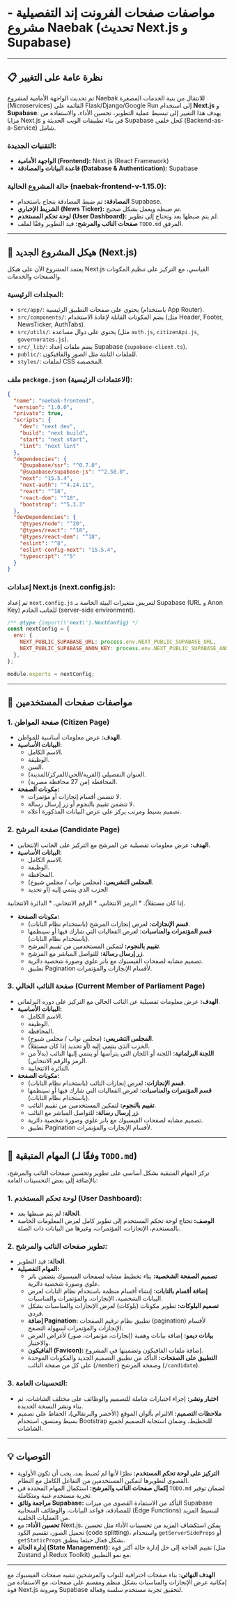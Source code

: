 # مواصفات صفحات الفرونت إند التفصيلية - مشروع Naebak (تحديث Next.js و Supabase)

---

## 📋 نظرة عامة على التغيير

تم تحديث الواجهة الأمامية لمشروع Naebak للانتقال من بنية الخدمات المصغرة (Microservices) القائمة على Flask/Django/Google Run إلى استخدام **Next.js** و **Supabase**. يهدف هذا التغيير إلى تبسيط عملية التطوير، تحسين الأداء، والاستفادة من مزايا Next.js في بناء تطبيقات الويب الحديثة و Supabase كحل خلفي (Backend-as-a-Service) شامل.

### **التقنيات الجديدة:**
*   **الواجهة الأمامية (Frontend):** Next.js (React Framework)
*   **قاعدة البيانات والمصادقة (Database & Authentication):** Supabase

### **حالة المشروع الحالية (naebak-frontend-v-1.15.0):**
*   **المصادقة:** تم ضبط المصادقة بنجاح باستخدام Supabase.
*   **الشريط الإخباري (News Ticker):** تم ضبطه ويعمل بشكل صحيح.
*   **لوحة تحكم المستخدم (User Dashboard):** لم يتم ضبطها بعد وتحتاج إلى تطوير.
*   **صفحات النائب والمرشح:** قيد التطوير وفقًا لملف `TODO.md` المرفق.

---

## 📁 هيكل المشروع الجديد (Next.js)

يعتمد المشروع الآن على هيكل Next.js القياسي، مع التركيز على تنظيم المكونات والصفحات والخدمات.

### **المجلدات الرئيسية:**
*   `src/app/`: يحتوي على صفحات التطبيق الرئيسية (باستخدام App Router).
*   `src/components/`: يضم المكونات القابلة لإعادة الاستخدام (مثل Header, Footer, NewsTicker, AuthTabs).
*   `src/utils/`: يحتوي على دوال مساعدة (مثل `auth.js`, `citizenApi.js`, `governorates.js`).
*   `src/_lib/`: يضم ملفات إعداد Supabase (`supabase-client.ts`).
*   `public/`: للملفات الثابتة مثل الصور والفافيكون.
*   `styles/`: لملفات CSS المخصصة.

### **ملف `package.json` (الاعتمادات الرئيسية):**
```json
{
  "name": "naebak-frontend",
  "version": "1.0.0",
  "private": true,
  "scripts": {
    "dev": "next dev",
    "build": "next build",
    "start": "next start",
    "lint": "next lint"
  },
  "dependencies": {
    "@supabase/ssr": "^0.7.0",
    "@supabase/supabase-js": "^2.58.0",
    "next": "15.5.4",
    "next-auth": "^4.24.11",
    "react": "^18",
    "react-dom": "^18",
    "bootstrap": "^5.3.3"
  },
  "devDependencies": {
    "@types/node": "^20",
    "@types/react": "^18",
    "@types/react-dom": "^18",
    "eslint": "^8",
    "eslint-config-next": "15.5.4",
    "typescript": "^5"
  }
}
```

### **إعدادات Next.js (next.config.js):**
تم إعداد `next.config.js` لتعريض متغيرات البيئة الخاصة بـ Supabase (URL و Anon Key) للجانب الخادم (server-side environment).
```javascript
/** @type {import(\'next\').NextConfig} */
const nextConfig = {
  env: {
    NEXT_PUBLIC_SUPABASE_URL: process.env.NEXT_PUBLIC_SUPABASE_URL,
    NEXT_PUBLIC_SUPABASE_ANON_KEY: process.env.NEXT_PUBLIC_SUPABASE_ANON_KEY,
  },
};

module.exports = nextConfig;
```

---

## 📄 مواصفات صفحات المستخدمين

### **1. صفحة المواطن (Citizen Page)**

*   **الهدف:** عرض معلومات أساسية للمواطن.
*   **البيانات الأساسية:**
    *   الاسم الكامل.
    *   الوظيفة.
    *   السن.
    *   العنوان التفصيلي (القرية/الحي/المركز/المدينة).
    *   المحافظة (من 27 محافظة مصرية).
*   **مكونات الصفحة:**
    *   لا تتضمن أقسام إنجازات أو مؤتمرات.
    *   لا تتضمن تقييم بالنجوم أو زر إرسال رسالة.
    *   تصميم بسيط ومرتب يركز على عرض البيانات المذكورة أعلاه.

### **2. صفحة المرشح (Candidate Page)**

*   **الهدف:** عرض معلومات تفصيلية عن المرشح مع التركيز على الجانب الانتخابي.
*   **البيانات الأساسية:**
    *   الاسم الكامل.
    *   الوظيفة.
    *   المحافظة.
    *   **المجلس التشريعي:** (مجلس نواب / مجلس شيوخ).
    *   الحزب الذي ينتمي إليه (أو تحديد 

إذا كان مستقلاً).
    *   الرمز الانتخابي.
    *   الرقم الانتخابي.
    *   الدائرة الانتخابية.
*   **مكونات الصفحة:**
    *   **قسم الإنجازات:** لعرض إنجازات المرشح (باستخدام نظام التابات).
    *   **قسم المؤتمرات والمناسبات:** لعرض الفعاليات التي شارك فيها أو سينظمها (باستخدام نظام التابات).
    *   **تقييم بالنجوم:** لتمكين المستخدمين من تقييم المرشح.
    *   **زر إرسال رسالة:** للتواصل المباشر مع المرشح.
    *   تصميم مشابه لصفحات الفيسبوك مع بانر علوي وصورة شخصية دائرية.
    *   تطبيق Pagination لأقسام الإنجازات والمؤتمرات.

### **3. صفحة النائب الحالي (Current Member of Parliament Page)**

*   **الهدف:** عرض معلومات تفصيلية عن النائب الحالي مع التركيز على دوره البرلماني.
*   **البيانات الأساسية:**
    *   الاسم الكامل.
    *   الوظيفة.
    *   المحافظة.
    *   **المجلس التشريعي:** (مجلس نواب / مجلس شيوخ).
    *   الحزب الذي ينتمي إليه (أو تحديد إذا كان مستقلاً).
    *   **اللجنة البرلمانية:** اللجنة أو اللجان التي يترأسها أو ينتمي إليها النائب (بدلاً من الرمز والرقم الانتخابي).
    *   الدائرة الانتخابية.
*   **مكونات الصفحة:**
    *   **قسم الإنجازات:** لعرض إنجازات النائب (باستخدام نظام التابات).
    *   **قسم المؤتمرات والمناسبات:** لعرض الفعاليات التي شارك فيها أو سينظمها (باستخدام نظام التابات).
    *   **تقييم بالنجوم:** لتمكين المستخدمين من تقييم النائب.
    *   **زر إرسال رسالة:** للتواصل المباشر مع النائب.
    *   تصميم مشابه لصفحات الفيسبوك مع بانر علوي وصورة شخصية دائرية.
    *   تطبيق Pagination لأقسام الإنجازات والمؤتمرات.

---

## 🚧 المهام المتبقية (وفقًا لـ `TODO.md`)

تركز المهام المتبقية بشكل أساسي على تطوير وتحسين صفحات النائب والمرشح، بالإضافة إلى بعض التحسينات العامة:

### **1. لوحة تحكم المستخدم (User Dashboard):**
*   **الحالة:** لم يتم ضبطها بعد.
*   **الوصف:** تحتاج لوحة تحكم المستخدم إلى تطوير كامل لعرض المعلومات الخاصة بالمستخدم، الإنجازات، المؤتمرات، وغيرها من البيانات ذات الصلة.

### **2. تطوير صفحات النائب والمرشح:**
*   **الحالة:** قيد التطوير.
*   **المهام التفصيلية:**
    *   **تصميم الصفحة الشخصية:** بناء تخطيط مشابه لصفحات الفيسبوك يتضمن بانر علوي وصورة شخصية دائرية.
    *   **إضافة أقسام بالتابات:** إنشاء أقسام منظمة باستخدام نظام التابات لعرض البيانات الشخصية، الإنجازات، والمؤتمرات والمناسبات.
    *   **تصميم البلوكات:** تطوير مكونات (بلوكات) لعرض الإنجازات والمناسبات بشكل فردي.
    *   **إضافة Pagination:** تطبيق نظام ترقيم الصفحات (pagination) لأقسام الإنجازات والمؤتمرات لسهولة التصفح.
    *   **بيانات ديمو:** إضافة بيانات وهمية (إنجازات، مؤتمرات، صور) لأغراض العرض والاختبار.
    *   **الفافيكون (Favicon):** إضافة ملفات الفافيكون وتضمينها في المشروع.
    *   **التطبيق على الصفحات:** التأكد من تطبيق التصميم الجديد والمكونات الموحدة على كل من صفحة النائب (`/member`) وصفحة المرشح (`/candidate`).

### **3. التحسينات العامة:**
*   **اختبار ونشر:** إجراء اختبارات شاملة للتصميم والوظائف على مختلف الشاشات، ثم بناء ونشر النسخة الجديدة.
*   **ملاحظات التصميم:** الالتزام بألوان الموقع (الأخضر والبرتقالي)، الحفاظ على تصميم بسيط ومتسق، استخدام Bootstrap للتخطيط، وضمان استجابة التصميم لجميع الشاشات.

---

## 💡 التوصيات

*   **التركيز على لوحة تحكم المستخدم:** نظرًا لأنها لم تُضبط بعد، يجب أن تكون الأولوية القصوى لتطويرها لتمكين المستخدمين من التفاعل الكامل مع النظام.
*   **إكمال صفحات النائب والمرشح:** استكمال المهام المحددة في `TODO.md` لضمان توفير تجربة مستخدم غنية ومتكاملة.
*   **مراجعة وثائق Supabase:** التأكد من الاستفادة القصوى من ميزات Supabase للمصادقة، قواعد البيانات، والوظائف السحابية (Edge Functions) لتبسيط المزيد من العمليات الخلفية.
*   **تحسين الأداء:** مع Next.js، يمكن استكشاف المزيد من تحسينات الأداء مثل تحسين تحميل الصور، تقسيم الكود (code splitting)، واستخدام `getServerSideProps` أو `getStaticProps` بشكل فعال حيثما ينطبق.
*   **إدارة الحالة (State Management):** تقييم الحاجة إلى حل إدارة حالة أكثر قوة (مثل Zustand أو Redux Toolkit) مع نمو التطبيق.

---

**الهدف النهائي:** بناء صفحات احترافية للنواب والمرشحين تشبه صفحات الفيسبوك مع إمكانية عرض الإنجازات والمناسبات بشكل منظم ومقسم على صفحات، مع الاستفادة من قوة Next.js ومرونة Supabase لتحقيق تجربة مستخدم سلسة وفعالة.
